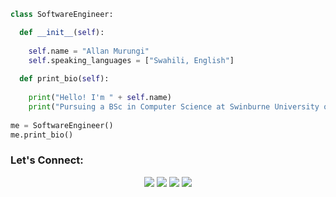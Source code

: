 ```python
class SoftwareEngineer:

  def __init__(self):
  
    self.name = "Allan Murungi"
    self.speaking_languages = ["Swahili, English"]
    
  def print_bio(self):
    
    print("Hello! I'm " + self.name)
    print("Pursuing a BSc in Computer Science at Swinburne University of Technology Sarawak.")
 
me = SoftwareEngineer()
me.print_bio()
```

### Let's Connect: 
<p style="text-align: center;">
<a target="_blank" href="https://twitter.com/murungiallan"><img src="https://img.shields.io/badge/-Twitter-1DA1F2?style=for-the-badge&logo=Twitter&logoColor=white"></img></a>
<a target="_blank" href="www.linkedin.com/in/allan-murungi"><img src="https://img.shields.io/badge/-LinkedIn-0077B5?style=for-the-badge&logo=Linkedin&logoColor=white"></img></a>
<a target="_blank" href="mailto:allancheboiw0@gmail.com"
><img src="https://img.shields.io/badge/-Gmail-D14836?style=for-the-badge&logo=Gmail&logoColor=white"></img></a>
<a target="_blank" href="https://www.instagram.com/cas3zn/"
><img src="https://img.shields.io/badge/Instagram-E4405F?style=for-the-badge&logo=instagram&logoColor=white"></img></a>
</p>
